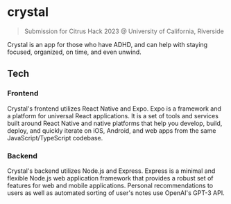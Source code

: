 # crystal
> Submission for Citrus Hack 2023 @ University of California, Riverside

Crystal is an app for those who have ADHD, and can help with staying focused, organized, on time, and even unwind.

## Tech
### Frontend
Crystal's frontend utilizes React Native and Expo. Expo is a framework and a platform for universal React applications. It is a set of tools and services built around React Native and native platforms that help you develop, build, deploy, and quickly iterate on iOS, Android, and web apps from the same JavaScript/TypeScript codebase.

### Backend
Crystal's backend utilizes Node.js and Express. Express is a minimal and flexible Node.js web application framework that provides a robust set of features for web and mobile applications. Personal recommendations to users as well as automated sorting of user's notes use OpenAI's GPT-3 API.